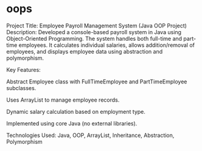 # oops

Project Title: Employee Payroll Management System (Java OOP Project)
Description:
Developed a console-based payroll system in Java using Object-Oriented Programming. The system handles both full-time and part-time employees. It calculates individual salaries, allows addition/removal of employees, and displays employee data using abstraction and polymorphism.

Key Features:

Abstract Employee class with FullTimeEmployee and PartTimeEmployee subclasses.

Uses ArrayList to manage employee records.

Dynamic salary calculation based on employment type.

Implemented using core Java (no external libraries).

Technologies Used:
Java, OOP, ArrayList, Inheritance, Abstraction, Polymorphism
